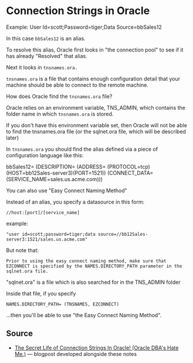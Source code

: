 ﻿# Connection Strings in Oracle

Example:
    User Id=scott;Password=tiger;Data Source=bbSales12

In this case `bbSales12` is an alias.

To resolve this alias, Oracle first looks in "the connection pool" to see if it has already "Resolved" that alias.

Next it looks in `tnsnames.ora.`

`tnsnames.ora` is a file that contains enough configuration detail that your machine should be able to connect to the remote machine.

How does Oracle find the `tnsnames.ora` file?

Oracle relies on an environment variable, TNS_ADMIN, which contains the folder name in which `tnsnames.ora` is stored.

If you don't have this environment variable set, then Oracle will not be able to find the tnsnames.ora file (or the sqlnet.ora file, which will be described later)

In `tnsnames.ora` you should find the alias defined via a piece of configuration language like this:

bbSales12=
 (DESCRIPTION=
  (ADDRESS= (PROTOCOL=tcp)(HOST=bb12Sales-server3)(PORT=1521))
  (CONNECT_DATA=
     (SERVICE_NAME=sales.us.acme.com)))

You can also use "Easy Connect Naming Method"

Instead of an alias, you specify a datasource in this form:

    //host:[port]/[service_name]

example:

    "user id=scott;password=tiger;data source=//bb12Sales-server3:1521/sales.us.acme.com"

But note that:

    Prior to using the easy connect naming method, make sure that EZCONNECT is specified by the NAMES.DIRECTORY_PATH parameter in the sqlnet.ora file.

"sqlnet.ora" is a file which is also searched for in the TNS_ADMIN folder

Inside that file, if you specify

    NAMES.DIRECTORY_PATH= (TNSNAMES, EZCONNECT)

...then you'll be able to use "the Easy Connect Naming Method".

## Source

 * [The Secret Life of Connection Strings In Oracle! (Oracle DBA's Hate Me.)](https://secretgeek.net/tnsnames) &mdash; blogpost developed alongside these notes
